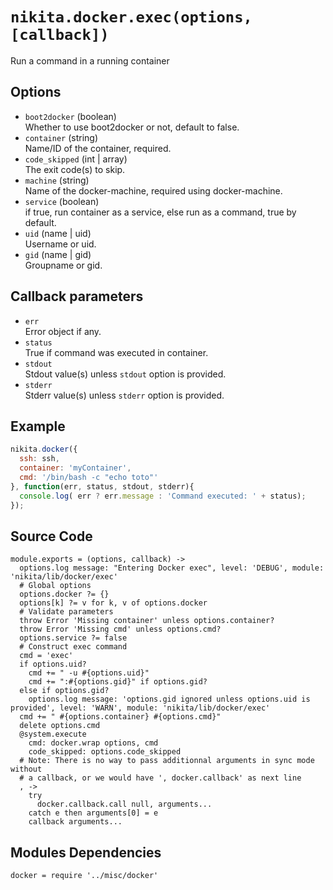 
# `nikita.docker.exec(options, [callback])`

Run a command in a running container

## Options

* `boot2docker` (boolean)   
  Whether to use boot2docker or not, default to false.
* `container` (string)   
  Name/ID of the container, required.
* `code_skipped` (int | array)   
  The exit code(s) to skip.
* `machine` (string)   
  Name of the docker-machine, required using docker-machine.
* `service` (boolean)   
  if true, run container as a service, else run as a command, true by default.
* `uid` (name | uid)   
  Username or uid.
* `gid` (name | gid)   
  Groupname or gid.


## Callback parameters

* `err`   
  Error object if any.   
* `status`   
  True if command was executed in container.
* `stdout`   
  Stdout value(s) unless `stdout` option is provided.   
* `stderr`   
  Stderr value(s) unless `stderr` option is provided.   

## Example

```javascript
nikita.docker({
  ssh: ssh,
  container: 'myContainer',
  cmd: '/bin/bash -c "echo toto"'
}, function(err, status, stdout, stderr){
  console.log( err ? err.message : 'Command executed: ' + status);
});
```

## Source Code

    module.exports = (options, callback) ->
      options.log message: "Entering Docker exec", level: 'DEBUG', module: 'nikita/lib/docker/exec'
      # Global options
      options.docker ?= {}
      options[k] ?= v for k, v of options.docker
      # Validate parameters
      throw Error 'Missing container' unless options.container?
      throw Error 'Missing cmd' unless options.cmd?
      options.service ?= false
      # Construct exec command
      cmd = 'exec'
      if options.uid?
        cmd += " -u #{options.uid}"
        cmd += ":#{options.gid}" if options.gid?
      else if options.gid?
        options.log message: 'options.gid ignored unless options.uid is provided', level: 'WARN', module: 'nikita/lib/docker/exec'
      cmd += " #{options.container} #{options.cmd}"
      delete options.cmd
      @system.execute
        cmd: docker.wrap options, cmd
        code_skipped: options.code_skipped
      # Note: There is no way to pass additionnal arguments in sync mode without
      # a callback, or we would have ', docker.callback' as next line
      , ->
        try
          docker.callback.call null, arguments...
        catch e then arguments[0] = e
        callback arguments...

## Modules Dependencies

    docker = require '../misc/docker'

